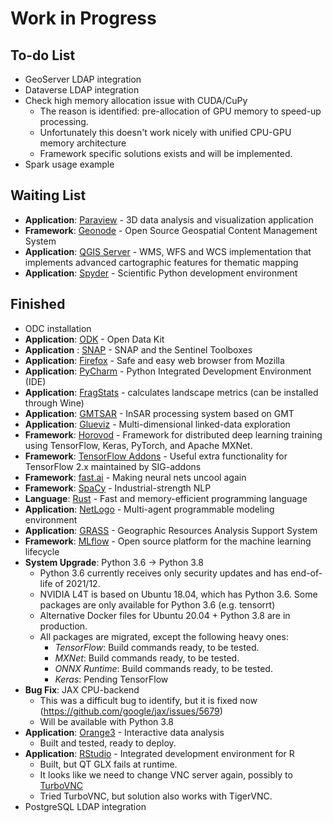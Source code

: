 # Work in Progress

## To-do List

- GeoServer LDAP integration
- Dataverse LDAP integration
- Check high memory allocation issue with CUDA/CuPy
  - The reason is identified: pre-allocation of GPU memory to speed-up processing.
  - Unfortunately this doesn't work nicely with unified CPU-GPU memory architecture
  - Framework specific solutions exists and will be implemented.
- Spark usage example

## Waiting List

- **Application**: [Paraview](https://www.paraview.org) - 3D data analysis and visualization application
- **Framework**: [Geonode](https://geonode.org/) - Open Source Geospatial Content Management System
- **Application**: [QGIS Server](https://www.qgis.org) - WMS, WFS and WCS implementation that implements advanced cartographic features for thematic mapping
- **Application**: [Spyder](https://www.spyder-ide.org/) - Scientific Python development environment

## Finished

- ODC installation
- **Application**: [ODK](https://opendatakit.org/) - Open Data Kit
- **Application** : [SNAP](http://step.esa.int/main/download/snap-download/) - SNAP and the Sentinel Toolboxes
- **Application**: [Firefox](https://www.mozilla.org/en-US/firefox/) - Safe and easy web browser from Mozilla
- **Application**: [PyCharm](https://www.jetbrains.com/pycharm/) - Python Integrated Development Environment (IDE)
- **Application**: [FragStats](https://www.umass.edu/landeco/research/fragstats/fragstats.html) - calculates landscape metrics (can be installed through Wine)
- **Application**: [GMTSAR](https://topex.ucsd.edu/gmtsar/) - InSAR processing system based on GMT
- **Application**: [Glueviz](https://glueviz.org/) - Multi-dimensional linked-data exploration
- **Framework**: [Horovod](https://horovod.ai/) - Framework for distributed deep learning training using TensorFlow, Keras, PyTorch, and Apache MXNet.
- **Framework**: [TensorFlow Addons](https://github.com/tensorflow/addons) - Useful extra functionality for TensorFlow 2.x maintained by SIG-addons 
- **Framework**: [fast.ai](https://www.fast.ai/) - Making neural nets uncool again
- **Framework**: [SpaCy](https://spacy.io/) - Industrial-strength NLP
- **Language**: [Rust](https://www.rust-lang.org) - Fast and memory-efficient programming language
- **Application**: [NetLogo](https://ccl.northwestern.edu/netlogo) - Multi-agent programmable modeling environment
- **Application**: [GRASS](https://grass.osgeo.org/) - Geographic Resources Analysis Support System
- **Framework**: [MLflow](https://mlflow.org/) - Open source platform for the machine learning lifecycle
- **System Upgrade**: Python 3.6 -> Python 3.8
  - Python 3.6 currently receives only security updates and has end-of-life of 2021/12.
  - NVIDIA L4T is based on Ubuntu 18.04, which has Python 3.6. Some packages are only available for Python 3.6 (e.g. tensorrt)
  - Alternative Docker files for Ubuntu 20.04 + Python 3.8 are in production.
  - All packages are migrated, except the following heavy ones:
    - *TensorFlow*: Build commands ready, to be tested.
    - *MXNet*: Build commands ready, to be tested.
    - *ONNX Runtime*: Build commands ready, to be tested.
    - *Keras*: Pending TensorFlow
- **Bug Fix**: JAX CPU-backend
  - This was a difficult bug to identify, but it is fixed now (https://github.com/google/jax/issues/5679)
  - Will be available with Python 3.8
- **Application**: [Orange3](https://orangedatamining.com/) - Interactive data analysis
  - Built and tested, ready to deploy.
- **Application**: [RStudio](https://rstudio.com/) - Integrated development environment for R
  - Built, but QT GLX fails at runtime.
   - It looks like we need to change VNC server again, possibly to [TurboVNC](https://www.turbovnc.org/)
  - Tried TurboVNC, but solution also works with TigerVNC.
- PostgreSQL LDAP integration